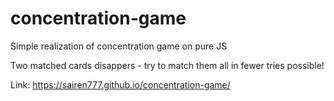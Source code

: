# concentration-game
Simple realization of concentration game on pure JS

Two matched cards disappers - try to match them all in fewer tries possible!

Link:
https://sairen777.github.io/concentration-game/
